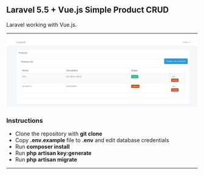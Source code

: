 ## Laravel 5.5 + Vue.js Simple Product CRUD

Laravel working with Vue.js.

---
![Screenshot](capture.png)

### Instructions

- Clone the repository with __git clone__
- Copy __.env.example__ file to __.env__ and edit database credentials
- Run __composer install__
- Run __php artisan key:generate__
- Run __php artisan migrate__

---